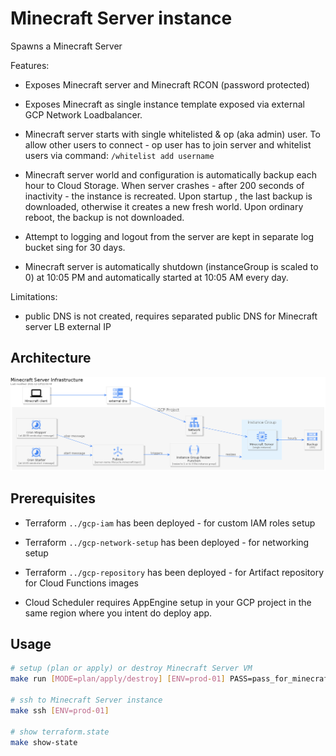 # Minecraft Server instance

Spawns a Minecraft Server

Features:

* Exposes Minecraft server and Minecraft RCON (password protected)

* Exposes Minecraft as single instance template exposed via external GCP Network Loadbalancer.

* Minecraft server starts with single whitelisted & op (aka admin) user. To allow other users to connect - op user has to join server and whitelist users via command: `/whitelist add username`

* Minecraft server world and configuration is automatically backup each hour to Cloud Storage. When server crashes - after 200 seconds of inactivity - the instance is recreated. Upon startup , the last backup is downloaded, otherwise it creates a new fresh world. Upon ordinary reboot, the backup is not downloaded.

* Attempt to logging and logout from the server are kept in separate log bucket sing for 30 days.

* Minecraft server is automatically shutdown (instanceGroup is scaled to 0) at 10:05 PM and automatically started at 10:05 AM every day.

Limitations:

* public DNS is not created, requires separated public DNS for Minecraft server LB external IP

## Architecture

<!--
TODO include png in base64 for when GitHup md renderer supports it
![Minecraft Server Infrastucture](data:image/png;base64,iVBO.....Rw0)
-->
![Minecraft Server Infrastucture](docs/minecraft-infra.png)

## Prerequisites

* Terraform `../gcp-iam` has been deployed - for custom IAM roles setup

* Terraform `../gcp-network-setup` has been deployed - for networking setup

* Terraform `../gcp-repository` has been deployed - for Artifact repository for Cloud Functions images

* Cloud Scheduler requires AppEngine setup in your GCP project in the same region where you intent do deploy app.

## Usage

```bash
# setup (plan or apply) or destroy Minecraft Server VM
make run [MODE=plan/apply/destroy] [ENV=prod-01] PASS=pass_for_minecraft_rcon OP_USER=minecraftusername

# ssh to Minecraft Server instance
make ssh [ENV=prod-01]

# show terraform.state
make show-state
```
